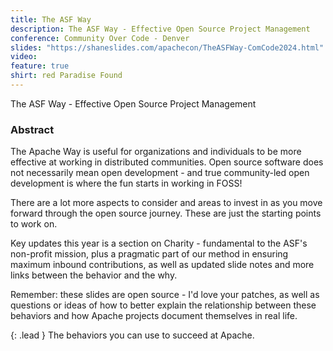 ```yaml
---
title: The ASF Way
description: The ASF Way - Effective Open Source Project Management
conference: Community Over Code - Denver
slides: "https://shaneslides.com/apachecon/TheASFWay-ComCode2024.html"
video: 
feature: true
shirt: red Paradise Found
---
```


<div class="lead bg-info well">
The ASF Way - Effective Open Source Project Management
</div>

### Abstract

The Apache Way is useful for organizations and individuals to be more 
effective at working in distributed communities.  Open source software does not 
necessarily mean open development - and true community-led open development 
is where the fun starts in working in FOSS!

There are a lot more aspects to consider and areas to invest in as 
you move forward through the open source journey.  These are just the 
starting points to work on.

Key updates this year is a section on Charity - fundamental to the ASF's non-profit mission, plus a pragmatic part of our method in ensuring maximum inbound contributions, as 
well as updated slide notes and more links between the behavior and the why.

Remember: these slides are open source - I'd love your patches, as well as 
questions or ideas of how to better explain the relationship between these 
behaviors and how Apache projects document themselves in real life.

{: .lead }
The behaviors you can use to succeed at Apache.
